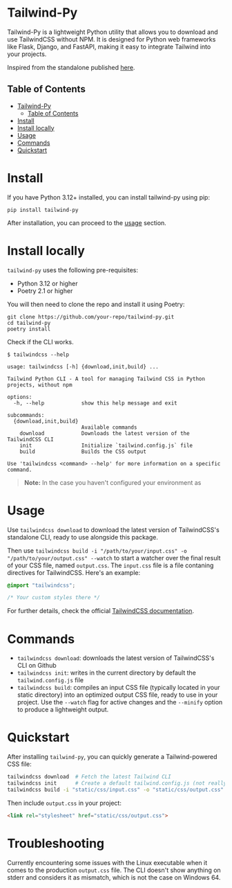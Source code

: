 # Tailwind-Py

Tailwind-Py is a lightweight Python utility that allows you to download and use TailwindCSS without NPM. It is designed for Python web frameworks like Flask, Django, and FastAPI, making it easy to integrate Tailwind into your projects.

Inspired from the standalone published [here](https://tailwindcss.com/blog/standalone-cli).

## Table of Contents

- [Tailwind-Py](#tailwind-py)
  - [Table of Contents](#table-of-contents)
- [Install](#install)
- [Install locally](#install-locally)
- [Usage](#usage)
- [Commands](#commands)
- [Quickstart](#quickstart)

# Install

If you have Python 3.12+ installed, you can install tailwind-py using pip:

```shell
pip install tailwind-py
```

After installation, you can proceed to the [usage](#usage) section.

# Install locally

`tailwind-py` uses the following pre-requisites:

- Python 3.12 or higher
- Poetry 2.1 or higher

You will then need to clone the repo and install it using Poetry:

```shell
git clone https://github.com/your-repo/tailwind-py.git
cd tailwind-py
poetry install
```

Check if the CLI works.

```text
$ tailwindcss --help

usage: tailwindcss [-h] {download,init,build} ...

Tailwind Python CLI - A tool for managing Tailwind CSS in Python projects, without npm

options:
  -h, --help            show this help message and exit

subcommands:
  {download,init,build}
                        Available commands
    download            Downloads the latest version of the TailwindCSS CLI
    init                Initialize `tailwind.config.js` file
    build               Builds the CSS output

Use 'tailwindcss <command> --help' for more information on a specific command.
```

> **Note:** In the case you haven't configured your environment as

# Usage

Use `tailwindcss download` to download the latest version of TailwindCSS's standalone CLI, ready to use alongside this package.

Then use `tailwindcss build -i "/path/to/your/input.css" -o "/path/to/your/output.css" --watch` to start a watcher over the final result of your CSS file, named `output.css`. The `input.css` file is a file contaning directives for TailwindCSS. Here's an example:

```css
@import "tailwindcss";

/* Your custom styles there */
```

For further details, check the official [TailwindCSS documentation](https://tailwindcss.com/docs/installation/tailwind-cli).

# Commands

- `tailwindcss download`: downloads the latest version of TailwindCSS's CLI on Github
- `tailwindcss init`: writes in the current directory by default the `tailwind.config.js` file
- `tailwindcss build`: compiles an input CSS file (typically located in your static directory) into an optimized output CSS file, ready to use in your project. Use the `--watch` flag for active changes and the `--minify` option to produce a lightweight output.

# Quickstart

After installing `tailwind-py`, you can quickly generate a Tailwind-powered CSS file:

```sh
tailwindcss download  # Fetch the latest Tailwind CLI
tailwindcss init      # Create a default tailwind.config.js (not really needed for 4.0+)
tailwindcss build -i "static/css/input.css" -o "static/css/output.css" --watch
```

Then include `output.css` in your project:

```html
<link rel="stylesheet" href="static/css/output.css">
```

# Troubleshooting

Currently encountering some issues with the Linux executable when it comes to the production `output.css` file. The CLI doesn't show anything on stderr and considers it as mismatch, which is not the case on Windows 64.
